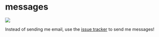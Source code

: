 # messages

[![](http://img.shields.io/badge/new-message-green.svg?style=flat-square)](https://github.com/ngoldman/messages/issues/new)

Instead of sending me email, use the [issue tracker](../../issues/) to send me messages!
